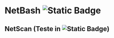 # NetBash ![Static Badge](https://img.shields.io/badge/build-Version%201.0-brightgreen?logo=gnubash&logoColor=white&label=Bash&color=blue)

## NetScan (Teste in ![Static Badge](https://img.shields.io/badge/build-Kali%20Linux-brightgreen?logo=kalilinux&logoColor=white&label=Bash&color=blue))
